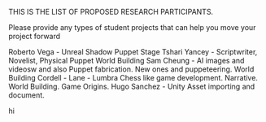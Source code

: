 THIS IS THE LIST OF PROPOSED RESEARCH PARTICIPANTS.

Please provide any types of student projects that can help you move your project forward


Roberto Vega  -  Unreal Shadow Puppet Stage
Tshari Yancey  -  Scriptwriter, Novelist, Physical Puppet World Building
Sam Cheung  -  AI images and videosw and also Puppet fabrication.  New ones and puppeteering. World Building
Cordell - Lane - Lumbra Chess like game development. Narrative. World Building.  Game Origins.
Hugo Sanchez - Unity Asset importing and document.

hi
